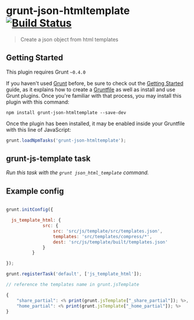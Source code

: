 # grunt-json-htmltemplate [![Build Status](https://secure.travis-ci.org/michaelbenin/grunt-json-htmltemplate.png?branch=master)](http://travis-ci.org/gruntjs/grunt-json-htmltemplate)

> Create a json object from html templates

## Getting Started
This plugin requires Grunt `~0.4.0`

If you haven't used [Grunt](http://gruntjs.com/) before, be sure to check out the [Getting Started](http://gruntjs.com/getting-started) guide, as it explains how to create a [Gruntfile](http://gruntjs.com/sample-gruntfile) as well as install and use Grunt plugins. Once you're familiar with that process, you may install this plugin with this command:

```shell
npm install grunt-json-htmltemplate --save-dev
```

Once the plugin has been installed, it may be enabled inside your Gruntfile with this line of JavaScript:

```js
grunt.loadNpmTasks('grunt-json-htmltemplate');
```

## grunt-js-template task
_Run this task with the `grunt json_html_template` command._

## Example config

```javascript

grunt.initConfig({

  js_template_html: {
              src: {
                  src: 'src/js/template/src/templates.json',
                  templates: 'src/templates/compress/*',
                  dest: 'src/js/template/built/templates.json'
              }
          }

});

grunt.registerTask('default', ['js_template_html']);

// reference the templates name in grunt.jsTemplate

{
    "share_partial": <% print(grunt.jsTemplate["_share_partial"]); %>,
    "home_partial": <% print(grunt.jsTemplate["_home_partial"]); %>
}

```